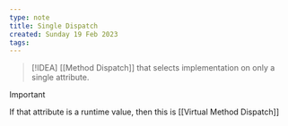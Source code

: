 ```yaml
---
type: note
title: Single Dispatch
created: Sunday 19 Feb 2023
tags: 
---
```

> [!IDEA]
> [[Method Dispatch]] that selects implementation on only a single attribute.
> 

> [!Important]
> If that attribute is a runtime value, then this is [[Virtual Method Dispatch]]